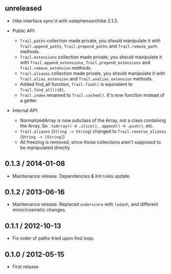 unreleased
----------

- Hike interface sync'd with sstephenson/hike 2.1.3.

- Public API:
  - `Trail.paths` collection made private, you should manipulate it with `Trail.append_paths`, `Trail.prepend_paths` and `Trail.remove_path` methods.
  - `Trail.extensions` collection made private, you should manipulate it with `Trail.append_extensions`, `Trail.prepend_extensions` and `Trail.remove_extension` methods.
  - `Trail.aliases` collection made private, you should manipulate it with `Trail.alias_extension` and `Trail.unalias_extension` methods.
  - Added find_all function, `Trail.find()` is equivalent to `Trail.find_all()[0]`.
  - `Trail.index` renamed to `Trail.cached()`. It's now function instead of a getter.

- Internal API:
  - NormalizedArray is now subclass of the Array, not a class containing the Array. 
So `.toArray()` -> `.slice()`, `.append()` -> `.push()`, etc.
  - `Trail.aliases` (`String -> String`) changed to `Trail.reverse_aliases` (`String -> [String]`)
  - All freezing is removed, since those collections aren't supposed to be manipulated directly.

0.1.3 / 2014-01-08
------------------

- Maintenance release. Dependencies & lint rules update.


0.1.2 / 2013-06-16
------------------

- Maintenance release. Replaced `underscore` with `lodash`,
  and different minor/cosmetic changes.


0.1.1 / 2012-10-13
------------------

- Fix order of paths tried upon find loop.


0.1.0 / 2012-05-15
------------------

- First release
